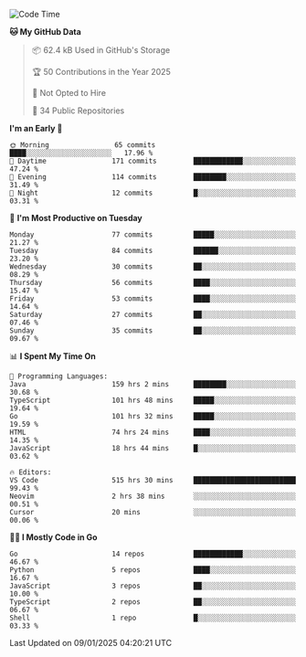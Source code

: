 <!--START_SECTION:thansetan-waka-->
![Code Time](http://img.shields.io/badge/Code%20Time-519%20hrs%201%20min-blue)

**🐱 My GitHub Data** 

> 📦 62.4 kB Used in GitHub's Storage 
 > 
> 🏆 50 Contributions in the Year 2025
 > 
> 🚫 Not Opted to Hire
 > 
> 📜 34 Public Repositories 
 > 

**I'm an Early 🐤** 

```text
🌞 Morning                65 commits          ████░░░░░░░░░░░░░░░░░░░░░   17.96 % 
🌆 Daytime                171 commits         ████████████░░░░░░░░░░░░░   47.24 % 
🌃 Evening                114 commits         ████████░░░░░░░░░░░░░░░░░   31.49 % 
🌙 Night                  12 commits          █░░░░░░░░░░░░░░░░░░░░░░░░   03.31 % 
```

📅 **I'm Most Productive on Tuesday** 

```text
Monday                   77 commits          █████░░░░░░░░░░░░░░░░░░░░   21.27 % 
Tuesday                  84 commits          ██████░░░░░░░░░░░░░░░░░░░   23.20 % 
Wednesday                30 commits          ██░░░░░░░░░░░░░░░░░░░░░░░   08.29 % 
Thursday                 56 commits          ████░░░░░░░░░░░░░░░░░░░░░   15.47 % 
Friday                   53 commits          ████░░░░░░░░░░░░░░░░░░░░░   14.64 % 
Saturday                 27 commits          ██░░░░░░░░░░░░░░░░░░░░░░░   07.46 % 
Sunday                   35 commits          ██░░░░░░░░░░░░░░░░░░░░░░░   09.67 % 
```

📊 **I Spent My Time On** 

```text
💬 Programming Languages: 
Java                     159 hrs 2 mins      ████████░░░░░░░░░░░░░░░░░   30.68 % 
TypeScript               101 hrs 48 mins     █████░░░░░░░░░░░░░░░░░░░░   19.64 % 
Go                       101 hrs 32 mins     █████░░░░░░░░░░░░░░░░░░░░   19.59 % 
HTML                     74 hrs 24 mins      ████░░░░░░░░░░░░░░░░░░░░░   14.35 % 
JavaScript               18 hrs 44 mins      █░░░░░░░░░░░░░░░░░░░░░░░░   03.62 % 

🔥 Editors: 
VS Code                  515 hrs 30 mins     █████████████████████████   99.43 % 
Neovim                   2 hrs 38 mins       ░░░░░░░░░░░░░░░░░░░░░░░░░   00.51 % 
Cursor                   20 mins             ░░░░░░░░░░░░░░░░░░░░░░░░░   00.06 % 
```

**🧑‍💻 I Mostly Code in Go** 

```text
Go                       14 repos            ████████████░░░░░░░░░░░░░   46.67 % 
Python                   5 repos             ████░░░░░░░░░░░░░░░░░░░░░   16.67 % 
JavaScript               3 repos             ██░░░░░░░░░░░░░░░░░░░░░░░   10.00 % 
TypeScript               2 repos             ██░░░░░░░░░░░░░░░░░░░░░░░   06.67 % 
Shell                    1 repo              █░░░░░░░░░░░░░░░░░░░░░░░░   03.33 % 
```

Last Updated on 09/01/2025 04:20:21 UTC
<!--END_SECTION:thansetan-waka-->